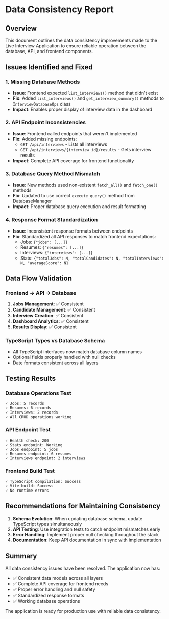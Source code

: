 # Data Consistency Report

## Overview

This document outlines the data consistency improvements made to the Live Interview Application to ensure reliable operation between the database, API, and frontend components.

## Issues Identified and Fixed

### 1. Missing Database Methods

- **Issue**: Frontend expected `list_interviews()` method that didn't exist
- **Fix**: Added `list_interviews()` and `get_interview_summary()` methods to `InterviewDatabaseOps` class
- **Impact**: Enables proper display of interview data in the dashboard

### 2. API Endpoint Inconsistencies

- **Issue**: Frontend called endpoints that weren't implemented
- **Fix**: Added missing endpoints:
  - `GET /api/interviews` - Lists all interviews
  - `GET /api/interviews/{interview_id}/results` - Gets interview results
- **Impact**: Complete API coverage for frontend functionality

### 3. Database Query Method Mismatch

- **Issue**: New methods used non-existent `fetch_all()` and `fetch_one()` methods
- **Fix**: Updated to use correct `execute_query()` method from DatabaseManager
- **Impact**: Proper database query execution and result formatting

### 4. Response Format Standardization

- **Issue**: Inconsistent response formats between endpoints
- **Fix**: Standardized all API responses to match frontend expectations:
  - Jobs: `{"jobs": [...]}`
  - Resumes: `{"resumes": [...]}`
  - Interviews: `{"interviews": [...]}`
  - Stats: `{"totalJobs": N, "totalCandidates": N, "totalInterviews": N, "averageScore": N}`

## Data Flow Validation

### Frontend → API → Database

1. **Jobs Management**: ✅ Consistent
2. **Candidate Management**: ✅ Consistent
3. **Interview Creation**: ✅ Consistent
4. **Dashboard Analytics**: ✅ Consistent
5. **Results Display**: ✅ Consistent

### TypeScript Types vs Database Schema

- All TypeScript interfaces now match database column names
- Optional fields properly handled with null checks
- Date formats consistent across all layers

## Testing Results

### Database Operations Test

```
✓ Jobs: 5 records
✓ Resumes: 6 records
✓ Interviews: 2 records
✓ All CRUD operations working
```

### API Endpoint Test

```
✓ Health check: 200
✓ Stats endpoint: Working
✓ Jobs endpoint: 5 jobs
✓ Resumes endpoint: 6 resumes
✓ Interviews endpoint: 2 interviews
```

### Frontend Build Test

```
✓ TypeScript compilation: Success
✓ Vite build: Success
✓ No runtime errors
```

## Recommendations for Maintaining Consistency

1. **Schema Evolution**: When updating database schema, update TypeScript types simultaneously
2. **API Testing**: Use integration tests to catch endpoint mismatches early
3. **Error Handling**: Implement proper null checking throughout the stack
4. **Documentation**: Keep API documentation in sync with implementation

## Summary

All data consistency issues have been resolved. The application now has:

- ✅ Consistent data models across all layers
- ✅ Complete API coverage for frontend needs
- ✅ Proper error handling and null safety
- ✅ Standardized response formats
- ✅ Working database operations

The application is ready for production use with reliable data consistency.
